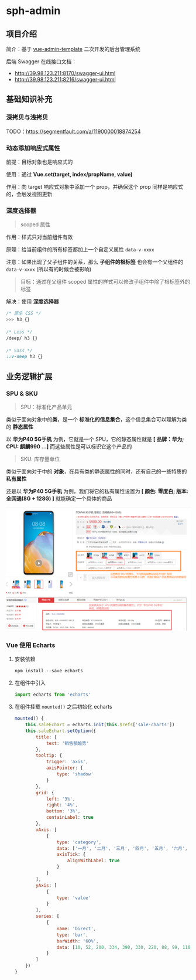 # sph-admin

## 项目介绍

简介：基于 [vue-admin-template](https://github.com/PanJiaChen/vue-admin-template) 二次开发的后台管理系统

后端 Swagger 在线接口文档：

- http://39.98.123.211:8170/swagger-ui.html
- http://39.98.123.211:8216/swagger-ui.html

## 基础知识补充 

### 深拷贝与浅拷贝

TODO：https://segmentfault.com/a/1190000018874254

### 动态添加响应式属性

前提：目标对象也是响应式的

使用：通过 **Vue.set(target, index/propName, value)** 

作用：向 target 响应式对象中添加一个 prop，并确保这个 prop 同样是响应式的，会触发视图更新

### 深度选择器

> scoped 属性

作用：样式只对当前组件有效

原理：给当前组件的所有标签都加上一个自定义属性 `data-v-xxxx`

注意：如果出现了父子组件的关系，那么 **子组件的根标签** 也会有一个父组件的 `data-v-xxxx` (所以有的时候会被影响)

> 目标：通过在父组件 scoped 属性的样式可以修改子组件中除了根标签外的标签

解决：使用 **深度选择器**

```css
/* 原生 CSS */
>>> h3 {}

/* Less */
/deep/ h3 {}

/* Sass */
::v-deep h3 {}
```

## 业务逻辑扩展

### SPU & SKU

> SPU：标准化产品单元

类似于面向对象中的**类**，是一个 **标准化的信息集合**，这个信息集合可以理解为类的 **静态属性**

以 **华为P40 5G手机** 为例，它就是一个 SPU，它的静态属性就是 **[ 品牌：华为; CPU: 麒麟990 ...]** 而这些属性是可以标识它这个产品的

> SKU: 库存量单位

类似于面向对于中的 **对象**，在具有类的静态属性的同时，还有自己的一些特质的 **私有属性**

还是以 **华为P40 5G手机** 为例，我们将它的私有属性设置为 **[ 颜色: 零度白; 版本: 全网通(8G + 128G) ]** 就能确定一个具体的商品

![image-20211223141223208](README.assets/image-20211223141223208.png)

### Vue 使用 Echarts

1. 安装依赖 

   ```powershell
   npm install --save echarts
   ```

2. 在组件中引入

   ```javascript
   import echarts from 'echarts'
   ```

3. 在组件挂载 `mounted()` 之后初始化 echarts

   ```javascript
   mounted() {
       this.saleEchart = echarts.init(this.$refs['sale-charts'])
       this.saleEchart.setOption({
           title: {
               text: '销售额趋势'
           },
           tooltip: {
               trigger: 'axis',
               axisPointer: {
                   type: 'shadow'
               }
           },
           grid: {
               left: '3%',
               right: '4%',
               bottom: '3%',
               containLabel: true
           },
           xAxis: [
               {
                   type: 'category',
                   data: ['一月', '二月', '三月', '四月', '五月', '六月', '七月', '八月', '九月', '十月', '十一月', '十二月'],
                   axisTick: {
                       alignWithLabel: true
                   }
               }
           ],
           yAxis: [
               {
                   type: 'value'
               }
           ],
           series: [
               {
                   name: 'Direct',
                   type: 'bar',
                   barWidth: '60%',
                   data: [10, 52, 200, 334, 390, 330, 220, 88, 99, 110, 76, 99]
               }
           ]
       })
   }

